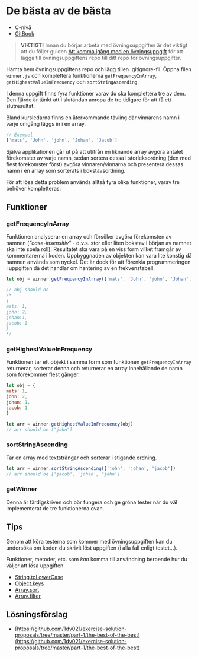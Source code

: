 # De bästa av de bästa

- C-nivå
- [GitBook](https://coursepress.gitbooks.io/1dv021/content/ovningsuppgifter/del1/de-basta-av-de-basta/)

>__VIKTIGT!__ Innan du börjar arbeta med övningsuppgiften är det viktigt att du följer guiden [Att komma igång med en övningsuppgift](https://coursepress.gitbooks.io/1dv021/content/guider/att-komma-igang-med-en-ovningsuppgift/) för att lägga till övningsuppgiftens repo till ditt repo för övningsuppgifter.

Hämta hem övningsuppgiftens repo och lägg tillen .gitignore-fil. Öppna filen `winner.js` och komplettera funktionerna `getFrequencyInArray`, `getHighestValueInFrequency` och `sortStringAscending`.

I denna uppgift finns fyra funktioner varav du ska komplettera tre av dem. Den fjärde är tänkt att i slutändan anropa de tre tidigare för att få ett slutresultat.

Bland kursledarna finns en återkommande tävling där vinnarens namn i varje omgång läggs in i en array.

```js
// Exempel
['mats', 'John', 'john', 'Johan', 'Jacob']
```

Själva applikationen går ut på att utifrån en liknande array avgöra antalet förekomster av varje namn, sedan sortera dessa i storleksordning (den med flest förekomster först) avgöra vinnaren/vinnarna och presentera dessas namn i en array som sorterats i bokstavsordning.

För att lösa detta problem används alltså fyra olika funktioner, varav tre behöver kompletteras.

## Funktioner

### getFrequencyInArray

Funktionen analyserar en array och försöker avgöra förekomsten av namnen (_"case-insensitiv"_ - d.v.s. stor eller liten bokstav i början av namnet ska inte spela roll). Resultatet ska vara på en viss form vilket framgår av kommentarerna i koden. Uppbyggnaden av objekten kan vara lite konstig då namnen används som nyckel. Det är dock för att förenkla programmeringen i uppgiften då det handlar om hantering av en frekvenstabell.

```js
let obj = winner.getFrequencyInArray(['mats', 'John', 'john', 'Johan', 'Jacob'])

// obj should be
/*
{
mats: 1,
john: 2,
johan:1,
jacob: 1
}
*/
```

### getHighestValueInFrequency

Funktionen tar ett objekt i samma form som funktionen `getFrequencyInArray` returnerar, sorterar denna och returnerar en array innehållande de namn som förekommer flest gånger.

```js
let obj = {
mats: 1,
john: 2,
johan: 1,
jacob: 1
}

let arr = winner.getHighestValueInFrequency(obj)
// arr should be ["john"]
```

### sortStringAscending

Tar en array med textsträngar och sorterar i stigande ordning.

```js
let arr = winner.sortStringAscending(['john', 'johan', 'jacob'])
// arr should be ['jacob', 'johan', "john']
```

### getWinner

Denna är färdigskriven och bör fungera och ge gröna tester när du väl implementerat
de tre funktionerna ovan.

## Tips

Genom att köra testerna som kommer med övningsuppgiften kan du undersöka om koden du skrivit löst uppgiften (i alla fall enligt testet...).

Funktioner, metoder, etc. som _kan_ komma till användning beroende hur du väljer att lösa uppgiften.

- [String.toLowerCase](https://developer.mozilla.org/en-US/docs/Web/JavaScript/Reference/Global_Objects/String/toLowerCase)
- [Object.keys](https://developer.mozilla.org/en-US/docs/Web/JavaScript/Reference/Global_Objects/Object/keys)
- [Array.sort](https://developer.mozilla.org/en-US/docs/Web/JavaScript/Reference/Global_Objects/Array/sort)
- [Array.filter](https://developer.mozilla.org/en-US/docs/Web/JavaScript/Reference/Global_Objects/Array/filter)

## Lösningsförslag

- [https://github.com/1dv021/exercise-solution-proposals/tree/master/part-1/the-best-of-the-best](https://github.com/1dv021/exercise-solution-proposals/tree/master/part-1/the-best-of-the-best)
